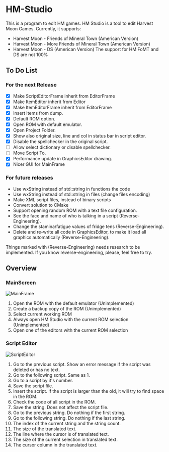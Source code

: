 # HM-Studio
This is a program to edit HM games.
HM Studio is a tool to edit Harvest Moon Games. Currently, it supports:
* Harvest Moon - Friends of Mineral Town (American Version)
* Harvest Moon - More Friends of Mineral Town (American Version)
* Harvest Moon -  DS (American Version)
The support for HM FoMT and DS are not 100%

## To Do List

### For the next Release

- [x] Make ScriptEditorFrame inherit from EditorFrame
- [x] Make ItemEditor inherit from Editor
- [x] Make ItemEditorFrame inherit from EditorFrame
- [x] Insert Items from dump.
- [x] Default ROM option.
- [x] Open ROM with default emulator.
- [x] Open Project Folder.
- [x] Show also original size, line and col in status bar in script editor.
- [x] Disable the spellchecker in the original script.
- [ ] Allow select dictionary or disable spellchecker.
- [ ] Move Script To.
- [x] Performance update in GraphicsEditor drawing.
- [x] Nicer GUI for MainFrame

### For future releases

* Use wxString instead of std::string in functions the code
* Use wxString instead of std::string in files (change files encoding)
* Make XML script files, instead of binary scripts
* Convert solution to CMake
* Support opening random ROM with a text file configuration.
* See the face and name of who is talking in a script (Reverse-Engineering).
* Change the stamina/fatigue values of fridge tens (Reverse-Engineering).
* Delete and re-write all code in GraphicsEditor, to make it load all graphics automatically (Reverse-Engineering).

Things marked with (Reverse-Engineering) needs research to be implemented. If you know reverse-engineering, please, feel free to try.

## Overview

### MainScreen

![MainFrame](https://i.imgur.com/BlAWLmd.png)

1. Open the ROM with the default emulator (Unimplemented)
1. Create a backup copy of the ROM (Unimplemented)
1. Select current working ROM
1. Always open HM Studio with the current ROM selection (Unimplemented)
1. Open one of the editors with the current ROM selection

### Script Editor

![ScriptEditor](https://i.imgur.com/CdJ9Rr1.png)

1. Go to the previous script. Show an error message if the script was deleted or has no text.
1. Go to the following script. Same as 1.
1. Go to a script by it's number.
1. Save the script file.
1. Insert the script. If the script is larger than the old, it will try to find space in the ROM.
1. Check the code of all script in the ROM.
1. Save the string. Does not affect the script file.
1. Go to the previous string. Do nothing if the first string.
1. Go to the following string. Do nothing if the last string.
1. The index of the current string and the string count.
1. The size of the translated text.
1. The line where the cursor is of translated text.
1. The size of the current selection in translated text.
1. The cursor column in the translated text.
